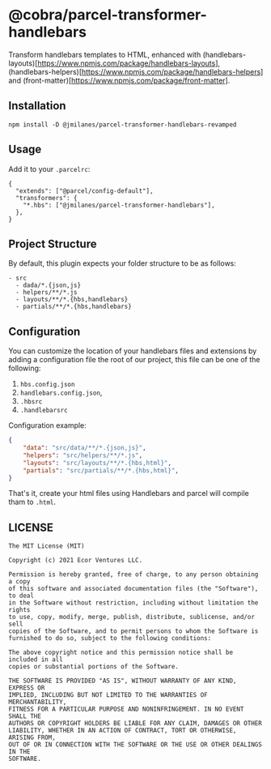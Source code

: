 # @cobra/parcel-transformer-handlebars

Transform handlebars templates to HTML, enhanced with (handlebars-layouts)[https://www.npmjs.com/package/handlebars-layouts], (handlebars-helpers)[https://www.npmjs.com/package/handlebars-helpers] and (front-matter)[https://www.npmjs.com/package/front-matter].

## Installation
```
npm install -D @jmilanes/parcel-transformer-handlebars-revamped
```

## Usage
Add it to your `.parcelrc`:

```
{
  "extends": ["@parcel/config-default"],
  "transformers": {
    "*.hbs": ["@jmilanes/parcel-transformer-handlebars"],
  },
}
```

## Project Structure

By default, this plugin expects your folder structure to be as follows:

```
- src
  - dada/*.{json,js}
  - helpers/**/*.js
  - layouts/**/*.{hbs,handlebars}
  - partials/**/*.{hbs,handlebars}
```

## Configuration

You can customize the location of your handlebars files and extensions by adding a configuration file the root of our project, this file can be one of the following:

1. `hbs.config.json`
2. `handlebars.config.json`,
3. `.hbsrc`
4. `.handlebarsrc`

Configuration example:

```json
{
    "data": "src/data/**/*.{json,js}",
    "helpers": "src/helpers/**/*.js",
    "layouts": "src/layouts/**/*.{hbs,html}",
    "partials": "src/partials/**/*.{hbs,html}",
}
```

That's it, create your html files using Handlebars and parcel will compile tham to `.html`.

## LICENSE

```LICENSE
The MIT License (MIT)

Copyright (c) 2021 Ecor Ventures LLC.

Permission is hereby granted, free of charge, to any person obtaining a copy
of this software and associated documentation files (the "Software"), to deal
in the Software without restriction, including without limitation the rights
to use, copy, modify, merge, publish, distribute, sublicense, and/or sell
copies of the Software, and to permit persons to whom the Software is
furnished to do so, subject to the following conditions:

The above copyright notice and this permission notice shall be included in all
copies or substantial portions of the Software.

THE SOFTWARE IS PROVIDED "AS IS", WITHOUT WARRANTY OF ANY KIND, EXPRESS OR
IMPLIED, INCLUDING BUT NOT LIMITED TO THE WARRANTIES OF MERCHANTABILITY,
FITNESS FOR A PARTICULAR PURPOSE AND NONINFRINGEMENT. IN NO EVENT SHALL THE
AUTHORS OR COPYRIGHT HOLDERS BE LIABLE FOR ANY CLAIM, DAMAGES OR OTHER
LIABILITY, WHETHER IN AN ACTION OF CONTRACT, TORT OR OTHERWISE, ARISING FROM,
OUT OF OR IN CONNECTION WITH THE SOFTWARE OR THE USE OR OTHER DEALINGS IN THE
SOFTWARE.
```